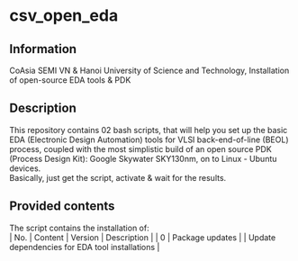 # csv_open_eda
## Information 
CoAsia SEMI VN &amp; Hanoi University of Science and Technology, Installation of open-source EDA tools &amp; PDK

## Description
This repository contains 02 bash scripts, that will help you set up the basic EDA (Electronic Design Automation) tools for VLSI back-end-of-line (BEOL) process, coupled with the most simplistic build of an open source PDK (Process Design Kit): Google Skywater SKY130nm, on to Linux - Ubuntu devices. \
Basically, just get the script, activate & wait for the results.

## Provided contents
The script contains the installation of: \
| No. | Content | Version | Description |
| 0 | Package updates | | Update dependencies for EDA tool installations |
